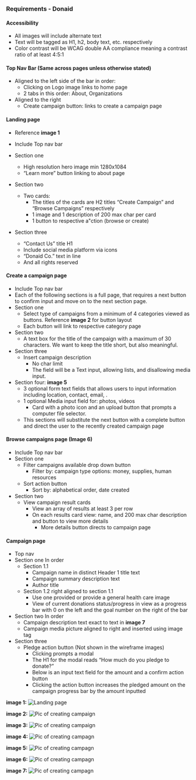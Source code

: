 ### Requirements - Donaid

#### Accessibility
- All images will include alternate text
- Text will be tagged as H1, h2, body text, etc. respectively
- Color contrast will be WCAG double AA compliance meaning a contrast ratio of at least 4:5:1

#### Top Nav Bar (Same across pages unless otherwise stated)
- Aligned to the left side of the bar in order:
   - Clicking on Logo image links to home page
   - 2 tabs in this order: About, Organizations
- Aligned to the right
   - Create campaign button: links to create a campaign page

#### Landing page
- Reference **image 1**
- Include Top nav bar
- Section one
    - High resolution hero image min 1280x1084
    - “Learn more” button linking to about page
- Section two
    - Two cards:
        - The titles of the cards are H2 titles “Create Campaign”  and “Browse Campaigns” respectively
        - 1 image and 1 description of 200 max char per card
        - 1 button to respective a"ction (browse or create)

- Section three
    - “Contact Us” title H1
    - Include social media platform via icons
    - “Donaid Co.” text in line
    - And all rights reserved

#### Create a campaign page
- Include Top nav bar
- Each of the following sections is a full page, that requires a next button to confirm input and move on to the next section page.
- Section one
    - Select type of campaigns from a minimum of 4 categories viewed as buttons. Reference **image 2** for button layout
    - Each button will link to respective category page
- Section two
    - A text box for the title of the campaign with a maximum of 30 characters. We want to keep the title short, but also meaningful.
- Section three
    - Insert campaign description
      - No char limit
      - The field will be a Text input, allowing lists, and disallowing media input.
- Section four: **image 5**
    - 3 optional form text fields that allows users to input information including location, contact, email, .
    - 1 optional Media input field for: photos, videos
      - Card with a photo icon and an upload button that prompts a computer file selector.
    - This sections will substitute the next button with a complete button and direct the user to the recently created campaign page

#### Browse campaigns page (**Image 6**)
- Include Top nav bar
- Section one
    - Filter campaigns available drop down button
      - Filter by: campaign type options: money, supplies, human resources
    - Sort action button
      - Sort by: alphabetical order, date created
- Section two
    - View campaign result cards
      - View an array of results at least 3 per row
      - On each results card view: name, and 200 max char description and button to view more details
         - More details button directs to campaign page

#### Campaign page
- Top nav
- Section one In order
    - Section 1.1
      - Campaign name in distinct Header 1 title text
      - Campaign summary description text
      - Author title
    - Section 1.2 right aligned to section 1.1
      - Use one provided or provide a general health care image
      - View of current donations status/progress in view as a progress bar with 0 on the left and the goal number on the right of the bar
- Section two In order
    - Campaign description text exact to text in **image 7**
    - Campaign media picture aligned to right and inserted using image tag
- Section three
    - Pledge action button (Not shown in the wireframe images)
      - Clicking prompts a modal
      - The H1 for the modal reads “How much do you pledge to donate?”
      - Below is an input text field for the amount and a confirm action button
      - Clicking the action button increases the pledged amount on the campaign progress bar by the amount inputted

**image 1:**
![Landing page](img/Landing_page.png)
</br>

**image 2:**
![Pic of creating campaign](img/Create_campaign_1.png) </br>

**image 3:**
![Pic of creating campaign](img/Create_campaign_2.png) </br>

**image 4:**
![Pic of creating campagn](img/Create_campaign_3.png) </br>

**image 5:**
![Pic of creating campagn](img/Create_campaign_4.png) </br>

**image 6:**
![Pic of creating campagn](img/image_6.png) </br>

**image 7:**
![Pic of creating campagn](img/View_campaign.png)
